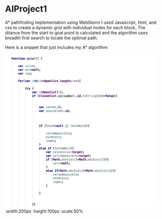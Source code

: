 # AIProject1

A* pathfinding implementation using WebStorm I used Javascript, html, and css to create a dynamic grid with individual nodes for each block. The ditance from the start to goal point is calculated and the algorithm uses breadth first search to locate the optimal path. 

Here is a snippet that just includes my A* algorithm:

![myimage-alt-tag](https://github.com/jm5967a/AIProject1/blob/master/Screen%20Shot%202016-10-24%20at%206.55.06%20PM.png)
:width:200px
:height:100px
:scale:50%

